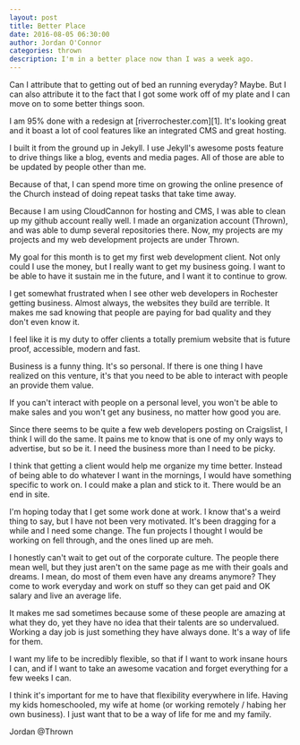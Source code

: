 ```yaml
---
layout: post  
title: Better Place
date: 2016-08-05 06:30:00  
author: Jordan O'Connor  
categories: thrown
description: I'm in a better place now than I was a week ago.
---
```


Can I attribute that to getting out of bed an running everyday? Maybe. But I can
also attribute it to the fact that I got some work off of my plate and I can
move on to some better things soon.

I am 95% done with a redesign at [riverrochester.com][1]. It's looking great
and it boast a lot of cool features like an integrated CMS and great hosting.

I built it from the ground up in Jekyll. I use Jekyll's awesome posts feature to
drive things like a blog, events and media pages. All of those are able to be
updated by people other than me.

Because of that, I can spend more time on growing the online presence of the
Church instead of doing repeat tasks that take time away.

Because I am using CloudCannon for hosting and CMS, I was able to clean up my
github account really well. I made an organization account (Thrown), and was
able to dump several repositories there. Now, my projects are my projects and
my web development projects are under Thrown.

My goal for this month is to get my first web development client. Not only could
I use the money, but I really want to get my business going. I want to be able
to have it sustain me in the future, and I want it to continue to grow.

I get somewhat frustrated when I see other web developers in Rochester getting
business. Almost always, the websites they build are terrible. It makes me sad
knowing that people are paying for bad quality and they don't even know it.

I feel like it is my duty to offer clients a totally premium website that is
future proof, accessible, modern and fast.

Business is a funny thing. It's so personal. If there is one thing I have
realized on this venture, it's that you need to be able to interact with people
an provide them value.

If you can't interact with people on a personal level, you won't be able to make
sales and you won't get any business, no matter how good you are.

Since there seems to be quite a few web developers posting on Craigslist, I
think I will do the same. It pains me to know that is one of my only ways to
advertise, but so be it. I need the business more than I need to be picky.

I think that getting a client would help me organize my time better. Instead of
being able to do whatever I want in the mornings, I would have something
specific to work on. I could make a plan and stick to it. There would be an
end in site.

I'm hoping today that I get some work done at work. I know that's a weird thing
to say, but I have not been very motivated. It's been dragging for a while and
I need some change. The fun projects I thought I would be working on fell
through, and the ones lined up are meh.

I honestly can't wait to get out of the corporate culture. The people there mean
well, but they just aren't on the same page as me with their goals and dreams. I
mean, do most of them even have any dreams anymore? They come to work everyday
and work on stuff so they can get paid and OK salary and live an average life.

It makes me sad sometimes because some of these people are amazing at what they
do, yet they have no idea that their talents are so undervalued. Working a day
job is just something they have always done. It's a way of life for them.

I want my life to be incredibly flexible, so that if I want to work insane hours
I can, and if I want to take an awesome vacation and forget everything for a few
weeks I can.

I think it's important for me to have that flexibility everywhere in life.
Having my kids homeschooled, my wife at home (or working remotely / habing her
own business). I just want that to be a way of life for me and my family.

Jordan @Thrown
